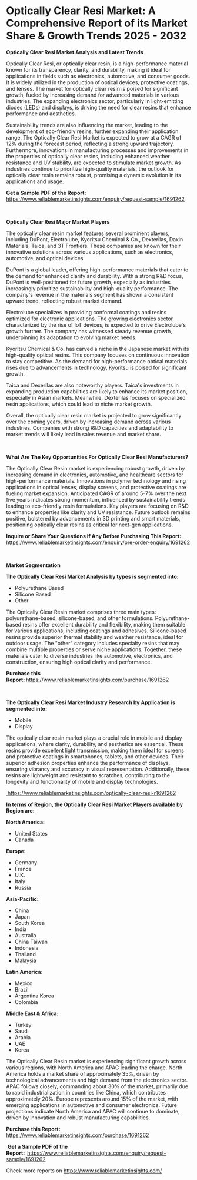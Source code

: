 <p><h1>Optically Clear Resi Market: A Comprehensive Report of its Market Share & Growth Trends 2025 - 2032</h1></p><p><strong>Optically Clear Resi Market Analysis and Latest Trends</strong></p>
<p><p>Optically Clear Resi, or optically clear resin, is a high-performance material known for its transparency, clarity, and durability, making it ideal for applications in fields such as electronics, automotive, and consumer goods. It is widely utilized in the production of optical devices, protective coatings, and lenses. The market for optically clear resin is poised for significant growth, fueled by increasing demand for advanced materials in various industries. The expanding electronics sector, particularly in light-emitting diodes (LEDs) and displays, is driving the need for clear resins that enhance performance and aesthetics. </p><p>Sustainability trends are also influencing the market, leading to the development of eco-friendly resins, further expanding their application range. The Optically Clear Resi Market is expected to grow at a CAGR of 12% during the forecast period, reflecting a strong upward trajectory. Furthermore, innovations in manufacturing processes and improvements in the properties of optically clear resins, including enhanced weather resistance and UV stability, are expected to stimulate market growth. As industries continue to prioritize high-quality materials, the outlook for optically clear resin remains robust, promising a dynamic evolution in its applications and usage.</p></p>
<p><strong>Get a Sample PDF of the Report:&nbsp;</strong> <a href="https://www.reliablemarketinsights.com/enquiry/request-sample/1691262?utm_campaign=2112&utm_medium=2&utm_source=Github&utm_content=ia&utm_term=26032025&utm_id=optically-clear-resi">https://www.reliablemarketinsights.com/enquiry/request-sample/1691262</a></p>
<p>&nbsp;</p>
<p><strong>Optically Clear Resi Major Market Players</strong></p>
<p><p>The optically clear resin market features several prominent players, including DuPont, Electrolube, Kyoritsu Chemical & Co., Dexterilas, Daxin Materials, Taica, and 3T Frontiers. These companies are known for their innovative solutions across various applications, such as electronics, automotive, and optical devices.</p><p>DuPont is a global leader, offering high-performance materials that cater to the demand for enhanced clarity and durability. With a strong R&D focus, DuPont is well-positioned for future growth, especially as industries increasingly prioritize sustainability and high-quality performance. The company's revenue in the materials segment has shown a consistent upward trend, reflecting robust market demand.</p><p>Electrolube specializes in providing conformal coatings and resins optimized for electronic applications. The growing electronics sector, characterized by the rise of IoT devices, is expected to drive Electrolube's growth further. The company has witnessed steady revenue growth, underpinning its adaptation to evolving market needs.</p><p>Kyoritsu Chemical & Co. has carved a niche in the Japanese market with its high-quality optical resins. This company focuses on continuous innovation to stay competitive. As the demand for high-performance optical materials rises due to advancements in technology, Kyoritsu is poised for significant growth.</p><p>Taica and Dexerilas are also noteworthy players. Taica's investments in expanding production capabilities are likely to enhance its market position, especially in Asian markets. Meanwhile, Dexterilas focuses on specialized resin applications, which could lead to niche market growth.</p><p>Overall, the optically clear resin market is projected to grow significantly over the coming years, driven by increasing demand across various industries. Companies with strong R&D capacities and adaptability to market trends will likely lead in sales revenue and market share.</p></p>
<p>&nbsp;</p>
<p><strong>What Are The Key Opportunities For Optically Clear Resi Manufacturers?</strong></p>
<p><p>The Optically Clear Resin market is experiencing robust growth, driven by increasing demand in electronics, automotive, and healthcare sectors for high-performance materials. Innovations in polymer technology and rising applications in optical lenses, display screens, and protective coatings are fueling market expansion. Anticipated CAGR of around 5-7% over the next five years indicates strong momentum, influenced by sustainability trends leading to eco-friendly resin formulations. Key players are focusing on R&D to enhance properties like clarity and UV resistance. Future outlook remains positive, bolstered by advancements in 3D printing and smart materials, positioning optically clear resins as critical for next-gen applications.</p></p>
<p><strong>Inquire or Share Your Questions If Any Before Purchasing This Report:</strong> <a href="https://www.reliablemarketinsights.com/enquiry/pre-order-enquiry/1691262?utm_campaign=2112&utm_medium=2&utm_source=Github&utm_content=ia&utm_term=26032025&utm_id=optically-clear-resi">https://www.reliablemarketinsights.com/enquiry/pre-order-enquiry/1691262</a></p>
<p>&nbsp;</p>
<p><strong>Market Segmentation</strong></p>
<p><strong>The Optically Clear Resi Market Analysis by types is segmented into:</strong></p>
<p><ul><li>Polyurethane Based</li><li>Silicone Based</li><li>Other</li></ul></p>
<p><p>The Optically Clear Resin market comprises three main types: polyurethane-based, silicone-based, and other formulations. Polyurethane-based resins offer excellent durability and flexibility, making them suitable for various applications, including coatings and adhesives. Silicone-based resins provide superior thermal stability and weather resistance, ideal for outdoor usage. The "other" category includes specialty resins that may combine multiple properties or serve niche applications. Together, these materials cater to diverse industries like automotive, electronics, and construction, ensuring high optical clarity and performance.</p></p>
<p><strong>Purchase this Report:&nbsp;</strong><a href="https://www.reliablemarketinsights.com/purchase/1691262?utm_campaign=2112&utm_medium=2&utm_source=Github&utm_content=ia&utm_term=26032025&utm_id=optically-clear-resi">https://www.reliablemarketinsights.com/purchase/1691262</a></p>
<p>&nbsp;</p>
<p><strong>The Optically Clear Resi Market Industry Research by Application is segmented into:</strong></p>
<p><ul><li>Mobile</li><li>Display</li></ul></p>
<p><p>The optically clear resin market plays a crucial role in mobile and display applications, where clarity, durability, and aesthetics are essential. These resins provide excellent light transmission, making them ideal for screens and protective coatings in smartphones, tablets, and other devices. Their superior adhesion properties enhance the performance of displays, ensuring vibrancy and accuracy in visual representation. Additionally, these resins are lightweight and resistant to scratches, contributing to the longevity and functionality of mobile and display technologies.</p></p>
<p><a href="https://www.reliablemarketinsights.com/optically-clear-resi-r1691262?utm_campaign=2112&utm_medium=2&utm_source=Github&utm_content=ia&utm_term=26032025&utm_id=optically-clear-resi">&nbsp;https://www.reliablemarketinsights.com/optically-clear-resi-r1691262</a></p>
<p><strong>In terms of Region, the Optically Clear Resi Market Players available by Region are:</strong></p>
<p>
    <p> <strong> North America: </strong>
        <ul>
            <li>United States</li>
            <li>Canada</li>
        </ul>
        </p> 
    <p> <strong> Europe: </strong>
        <ul>
            <li>Germany</li>
            <li>France</li>
            <li>U.K.</li>
            <li>Italy</li>
            <li>Russia</li>
        </ul>
        </p> 
    <p> <strong> Asia-Pacific: </strong>
        <ul>
            <li>China</li>
            <li>Japan</li>
            <li>South Korea</li>
            <li>India</li>
            <li>Australia</li>
            <li>China Taiwan</li>
            <li>Indonesia</li>
            <li>Thailand</li>
            <li>Malaysia</li>
        </ul>
        </p> 
    <p> <strong> Latin America: </strong>
        <ul>
            <li>Mexico</li>
            <li>Brazil</li>
            <li>Argentina Korea</li>
            <li>Colombia</li>
        </ul>
        </p> 
    <p> <strong> Middle East & Africa: </strong>
        <ul>
            <li>Turkey</li>
            <li>Saudi</li>
            <li>Arabia</li>
            <li>UAE</li>
            <li>Korea</li>
        </ul>
    </p>
    </p>
<p><p>The Optically Clear Resin market is experiencing significant growth across various regions, with North America and APAC leading the charge. North America holds a market share of approximately 35%, driven by technological advancements and high demand from the electronics sector. APAC follows closely, commanding about 30% of the market, primarily due to rapid industrialization in countries like China, which contributes approximately 20%. Europe represents around 15% of the market, with emerging applications in automotive and consumer electronics. Future projections indicate North America and APAC will continue to dominate, driven by innovation and robust manufacturing capabilities.</p></p>
<p><strong>Purchase this Report: </strong><a href="https://www.reliablemarketinsights.com/purchase/1691262?utm_campaign=2112&utm_medium=2&utm_source=Github&utm_content=ia&utm_term=26032025&utm_id=optically-clear-resi">https://www.reliablemarketinsights.com/purchase/1691262</a></p>
<p>&nbsp;<strong>Get a Sample PDF of the Report:&nbsp;&nbsp;</strong><a href="https://www.reliablemarketinsights.com/enquiry/request-sample/1691262?utm_campaign=2112&utm_medium=2&utm_source=Github&utm_content=ia&utm_term=26032025&utm_id=optically-clear-resi">https://www.reliablemarketinsights.com/enquiry/request-sample/1691262</a></p>
<p><strong></strong></p>
<p>Check more reports on <a href="https://www.reliablemarketinsights.com/?utm_campaign=2112&utm_medium=2&utm_source=Github&utm_content=ia&utm_term=26032025&utm_id=optically-clear-resi">https://www.reliablemarketinsights.com/</a></p>
